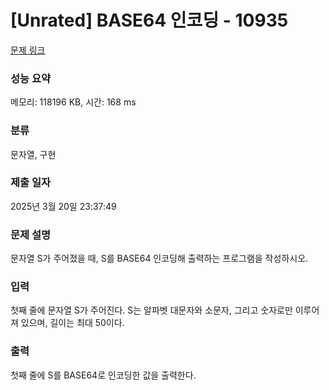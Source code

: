 # [Unrated] BASE64 인코딩 - 10935 

[문제 링크](https://www.acmicpc.net/problem/10935) 

### 성능 요약

메모리: 118196 KB, 시간: 168 ms

### 분류

문자열, 구현

### 제출 일자

2025년 3월 20일 23:37:49

### 문제 설명

<p>문자열 S가 주어졌을 때, S를 BASE64 인코딩해 출력하는 프로그램을 작성하시오.</p>

### 입력 

 <p>첫째 줄에 문자열 S가 주어진다. S는 알파벳 대문자와 소문자, 그리고 숫자로만 이루어져 있으며, 길이는 최대 50이다.</p>

### 출력 

 <p>첫째 줄에 S를 BASE64로 인코딩한 값을 출력한다.</p>

